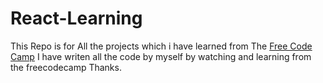 # React-Learning

This Repo is for All the projects which i have learned from The [Free Code Camp](https://www.freecodecamp.org/) I have writen all the code by myself by watching and learning from the freecodecamp Thanks.
